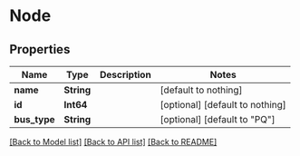 # Node


## Properties
Name | Type | Description | Notes
------------ | ------------- | ------------- | -------------
**name** | **String** |  | [default to nothing]
**id** | **Int64** |  | [optional] [default to nothing]
**bus_type** | **String** |  | [optional] [default to "PQ"]


[[Back to Model list]](../README.md#models) [[Back to API list]](../README.md#api-endpoints) [[Back to README]](../README.md)


